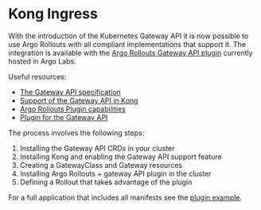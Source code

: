 # Kong Ingress

With the introduction of the Kubernetes Gateway API it is now possible to use Argo Rollouts with all compliant implementations that support it. The integration is available with the [Argo Rollouts Gateway API plugin](https://github.com/argoproj-labs/rollouts-plugin-trafficrouter-gatewayapi/) currently hosted in Argo Labs.

Useful resources:

* [The Gateway API specification](https://gateway-api.sigs.k8s.io/)
* [Support of the Gateway API in Kong](https://docs.konghq.com/kubernetes-ingress-controller/latest/concepts/gateway-api/)
* [Argo Rollouts Plugin capabilities](plugins) 
* [Plugin for the Gateway API](https://github.com/argoproj-labs/rollouts-plugin-trafficrouter-gatewayapi)

The process involves the following steps:

1. Installing the Gateway API CRDs in your cluster
1. Installing Kong and enabling the Gateway API support feature
1. Creating a GatewayClass and Gateway resources 
1. Installing Argo Rollouts + gateway API plugin in the cluster
1. Defining a Rollout that takes advantage of the plugin

For a full application that includes all manifests see the [plugin example](https://github.com/argoproj-labs/rollouts-plugin-trafficrouter-gatewayapi/tree/main/examples/kong).


